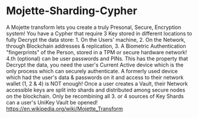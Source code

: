 # Mojette-Sharding-Cypher
A Mojette transform lets you create a truly Presonal, Secure, Encryption system! You have a Cypher that require 3 Key stored in different locations to fully Decrypt the data store: 1. On the Users' machine, 2. On the Network, through Blockchain addresses &amp; replication, 3. A Biometric Authentication "fingerprints" of the Person, stored in a TPM or secure hardware network! 4.th (optional) can be user passwords and PINs. This has the property that Decrypt the data, you need the user's Current Active device which is the only process which can securely authenticate. A formerly used device which had the user's data &amp; passwords on it and access to their network wallet  (1, 2 &amp; 4) is NOT enough!  Once a user creates a Vault, their Network accessible keys are split into shards and distributed among secure nodes on the blockchain. Only be recombining all 3. or 4 sources of Key Shards can a user's UniKey Vault be opened! https://en.wikipedia.org/wiki/Mojette_Transform

